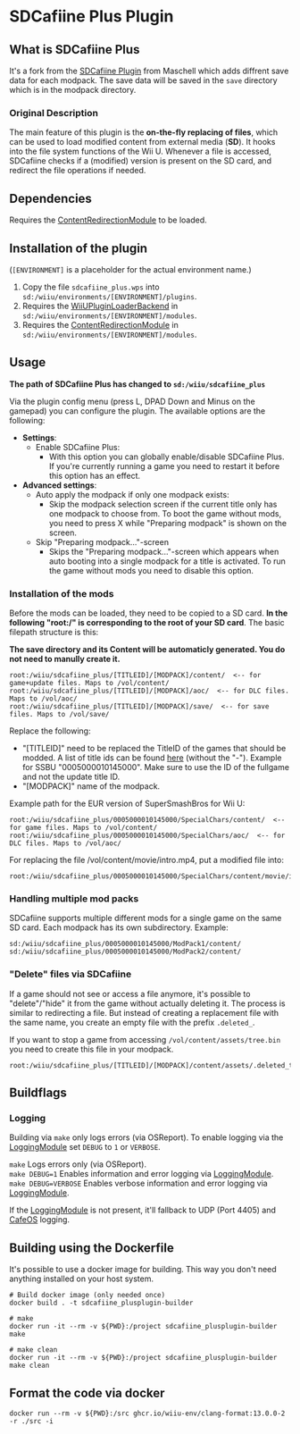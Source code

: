 # SDCafiine Plus Plugin

## What is SDCafiine Plus

It's a fork from the [SDCafiine Plugin](https://github.com/wiiu-env/sdcafiine_plugin) from Maschell which adds diffrent save data for each modpack. The save data will be saved in the `save` directory which is in the modpack directory.

### Original Description
The main feature of this plugin is the **on-the-fly replacing of files**, which can be used to load modified content from external media (**SD**). It hooks into the file system functions of the Wii U. Whenever a file is accessed, SDCafiine checks if a (modified) version is present on the SD card, and redirect the file operations if needed.

## Dependencies
Requires the [ContentRedirectionModule](https://github.com/wiiu-env/ContentRedirectionModule) to be loaded.

## Installation of the plugin
(`[ENVIRONMENT]` is a placeholder for the actual environment name.)

1. Copy the file `sdcafiine_plus.wps` into `sd:/wiiu/environments/[ENVIRONMENT]/plugins`.  
2. Requires the [WiiUPluginLoaderBackend](https://github.com/wiiu-env/WiiUPluginLoaderBackend) in `sd:/wiiu/environments/[ENVIRONMENT]/modules`.
3. Requires the [ContentRedirectionModule](https://github.com/wiiu-env/ContentRedirectionModule) in `sd:/wiiu/environments/[ENVIRONMENT]/modules`.

## Usage
**The path of SDCafiine Plus has changed to `sd:/wiiu/sdcafiine_plus`**

Via the plugin config menu (press L, DPAD Down and Minus on the gamepad) you can configure the plugin. The available options are the following:
- **Settings**: 
  - Enable SDCafiine Plus:
    - With this option you can globally enable/disable SDCafiine Plus. If you're currently running a game you need to restart it before this option has an effect.
- **Advanced settings**:
  - Auto apply the modpack if only one modpack exists:
    - Skip the modpack selection screen if the current title only has one modpack to choose from. To boot the game without mods, you need to press X while "Preparing modpack" is shown on the screen.
  - Skip "Preparing modpack..."-screen
    - Skips the "Preparing modpack..."-screen which appears when auto booting into a single modpack for a title is activated. To run the game without mods you need to disable this option.

### Installation of the mods
Before the mods can be loaded, they need to be copied to a SD card. 
**In the following "root:/" is corresponding to the root of your SD card**. The basic filepath structure is this:

**The save directory and its Content will be automaticly generated. You do not need to manully create it.**

```
root:/wiiu/sdcafiine_plus/[TITLEID]/[MODPACK]/content/  <-- for game+update files. Maps to /vol/content/
root:/wiiu/sdcafiine_plus/[TITLEID]/[MODPACK]/aoc/  <-- for DLC files. Maps to /vol/aoc/
root:/wiiu/sdcafiine_plus/[TITLEID]/[MODPACK]/save/  <-- for save files. Maps to /vol/save/
```

Replace the following:
- "[TITLEID]" need to be replaced the TitleID of the games that should be modded. A list of title ids can be found [here](http://wiiubrew.org/w/index.php?title=Title_database#00050000:_eShop_and_disc_titles) (without the "-"). Example for SSBU "0005000010145000". Make sure to use the ID of the fullgame and not the update title ID. 
- "[MODPACK]" name of the modpack.

Example path for the EUR version of SuperSmashBros for Wii U:
```
root:/wiiu/sdcafiine_plus/0005000010145000/SpecialChars/content/  <-- for game files. Maps to /vol/content/
root:/wiiu/sdcafiine_plus/0005000010145000/SpecialChars/aoc/  <-- for DLC files. Maps to /vol/aoc/
```

For replacing the file /vol/content/movie/intro.mp4, put a modified file into:
```
root:/wiiu/sdcafiine_plus/0005000010145000/SpecialChars/content/movie/intro.mp4
```

### Handling multiple mod packs
SDCafiine supports multiple different mods for a single game on the same SD card. Each modpack has its own subdirectory.
Example:
```
sd:/wiiu/sdcafiine_plus/0005000010145000/ModPack1/content/
sd:/wiiu/sdcafiine_plus/0005000010145000/ModPack2/content/
```
### "Delete" files via SDCafiine
If a game should not see or access a file anymore, it's possible to "delete"/"hide" it from the game without actually deleting it. 
The process is similar to redirecting a file. But instead of creating a replacement file with the same name, you create an empty file with the prefix `.deleted_`.

If you want to stop a game from accessing `/vol/content/assets/tree.bin` you need to create this file in your modpack.
```
root:/wiiu/sdcafiine_plus/[TITLEID]/[MODPACK]/content/assets/.deleted_tree.bin
```

## Buildflags

### Logging
Building via `make` only logs errors (via OSReport). To enable logging via the [LoggingModule](https://github.com/wiiu-env/LoggingModule) set `DEBUG` to `1` or `VERBOSE`.

`make` Logs errors only (via OSReport).  
`make DEBUG=1` Enables information and error logging via [LoggingModule](https://github.com/wiiu-env/LoggingModule).  
`make DEBUG=VERBOSE` Enables verbose information and error logging via [LoggingModule](https://github.com/wiiu-env/LoggingModule).  

If the [LoggingModule](https://github.com/wiiu-env/LoggingModule) is not present, it'll fallback to UDP (Port 4405) and [CafeOS](https://github.com/wiiu-env/USBSerialLoggingModule) logging.

## Building using the Dockerfile

It's possible to use a docker image for building. This way you don't need anything installed on your host system.

```
# Build docker image (only needed once)
docker build . -t sdcafiine_plusplugin-builder

# make 
docker run -it --rm -v ${PWD}:/project sdcafiine_plusplugin-builder make

# make clean
docker run -it --rm -v ${PWD}:/project sdcafiine_plusplugin-builder make clean
```

## Format the code via docker

`docker run --rm -v ${PWD}:/src ghcr.io/wiiu-env/clang-format:13.0.0-2 -r ./src -i`
